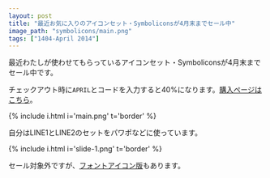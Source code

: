 ```yaml
---
layout: post
title: "最近お気に入りのアイコンセット・Symboliconsが4月末までセール中"
image_path: "symbolicons/main.png"
tags: ["1404-April 2014"]
---
```


<!-- 5月になったら「セール対象外」とこのファイルを検索 -->
最近わたしが使わせてもらっているアイコンセット・Symboliconsが4月末までセール中です。

チェックアウト時に`APRIL`とコードを入力すると40%になります。[購入ページはこちら](http://symbolicons.com/)。

{% include i.html i='main.png' t='border' %}

自分はLINE1とLINE2のセットをパワポなどに使っています。

{% include i.html i='slide-1.png' t='border' %}

セール対象外ですが、[フォントアイコン版](http://symbolset.com/)もあります。
